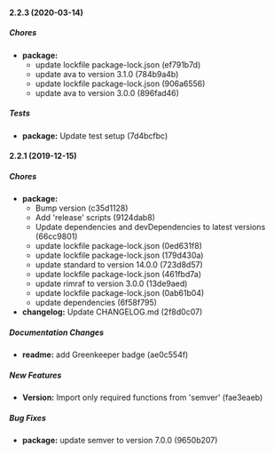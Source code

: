#### 2.2.3 (2020-03-14)

##### Chores

* **package:**
  *  update lockfile package-lock.json (ef791b7d)
  *  update ava to version 3.1.0 (784b9a4b)
  *  update lockfile package-lock.json (906a6556)
  *  update ava to version 3.0.0 (896fad46)

##### Tests

* **package:**  Update test setup (7d4bcfbc)

#### 2.2.1 (2019-12-15)

##### Chores

* **package:**
  *  Bump version (c35d1128)
  *  Add 'release' scripts (9124dab8)
  *  Update dependencies and devDependencies to latest versions (66cc9801)
  *  update lockfile package-lock.json (0ed631f8)
  *  update lockfile package-lock.json (179d430a)
  *  update standard to version 14.0.0 (723d8d57)
  *  update lockfile package-lock.json (461fbd7a)
  *  update rimraf to version 3.0.0 (13de9aed)
  *  update lockfile package-lock.json (0ab61b04)
  *  update dependencies (6f58f795)
* **changelog:**  Update CHANGELOG.md (2f8d0c07)

##### Documentation Changes

* **readme:**  add Greenkeeper badge (ae0c554f)

##### New Features

* **Version:**  Import only required functions from 'semver' (fae3eaeb)

##### Bug Fixes

* **package:**  update semver to version 7.0.0 (9650b207)
